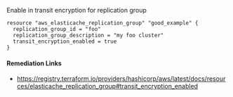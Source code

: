 
Enable in transit encryption for replication group

```hcl
resource "aws_elasticache_replication_group" "good_example" {
  replication_group_id = "foo"
  replication_group_description = "my foo cluster"
  transit_encryption_enabled = true
}
```

#### Remediation Links
 - https://registry.terraform.io/providers/hashicorp/aws/latest/docs/resources/elasticache_replication_group#transit_encryption_enabled
        